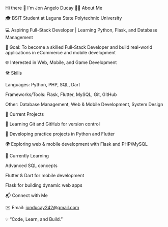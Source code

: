 Hi there 👋 I'm Jon Angelo Ducay
👨‍💻 About Me

🎓 BSIT Student at Laguna State Polytechnic University

💻 Aspiring Full-Stack Developer | Learning Python, Flask, and Database Management

🎯 Goal: To become a skilled Full-Stack Developer and build real-world applications in eCommerce and mobile development

🌐 Interested in Web, Mobile, and Game Development

🛠 Skills

Languages: Python, PHP, SQL, Dart

Frameworks/Tools: Flask, Flutter, MySQL, Git, GitHub

Other: Database Management, Web & Mobile Development, System Design

📂 Current Projects

📘 Learning Git and GitHub for version control

🐍 Developing practice projects in Python and Flutter

🌍 Exploring web & mobile development with Flask and PHP/MySQL

🚀 Currently Learning

Advanced SQL concepts

Flutter & Dart for mobile development

Flask for building dynamic web apps

📬 Connect with Me

✉️ Email: jonducay242@gmail.com

💡 “Code, Learn, and Build.”
